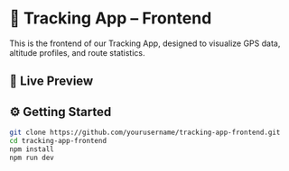 # 📍 Tracking App – Frontend

This is the frontend of our Tracking App, designed to visualize GPS data, altitude profiles, and route statistics. 

## 🚀 Live Preview

## ⚙️ Getting Started

```bash
git clone https://github.com/yourusername/tracking-app-frontend.git
cd tracking-app-frontend
npm install
npm run dev
